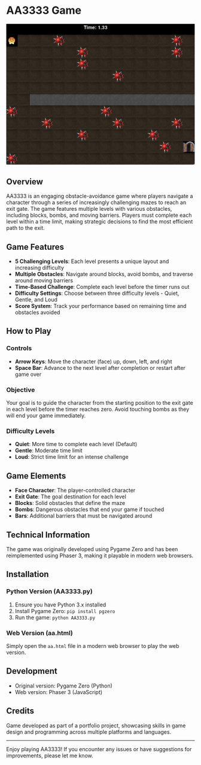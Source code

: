 # AA3333 Game

![AA3333 Game Preview](preview.png)

## Overview
AA3333 is an engaging obstacle-avoidance game where players navigate a character through a series of increasingly challenging mazes to reach an exit gate. The game features multiple levels with various obstacles, including blocks, bombs, and moving barriers. Players must complete each level within a time limit, making strategic decisions to find the most efficient path to the exit.

## Game Features
- **5 Challenging Levels**: Each level presents a unique layout and increasing difficulty
- **Multiple Obstacles**: Navigate around blocks, avoid bombs, and traverse around moving barriers
- **Time-Based Challenge**: Complete each level before the timer runs out
- **Difficulty Settings**: Choose between three difficulty levels - Quiet, Gentle, and Loud
- **Score System**: Track your performance based on remaining time and obstacles avoided

## How to Play

### Controls
- **Arrow Keys**: Move the character (face) up, down, left, and right
- **Space Bar**: Advance to the next level after completion or restart after game over

### Objective
Your goal is to guide the character from the starting position to the exit gate in each level before the timer reaches zero. Avoid touching bombs as they will end your game immediately.

### Difficulty Levels
- **Quiet**: More time to complete each level (Default)
- **Gentle**: Moderate time limit
- **Loud**: Strict time limit for an intense challenge

## Game Elements
- **Face Character**: The player-controlled character
- **Exit Gate**: The goal destination for each level
- **Blocks**: Solid obstacles that define the maze
- **Bombs**: Dangerous obstacles that end your game if touched
- **Bars**: Additional barriers that must be navigated around

## Technical Information
The game was originally developed using Pygame Zero and has been reimplemented using Phaser 3, making it playable in modern web browsers.

## Installation

### Python Version (AA3333.py)
1. Ensure you have Python 3.x installed
2. Install Pygame Zero: `pip install pgzero`
3. Run the game: `python AA3333.py`

### Web Version (aa.html)
Simply open the `aa.html` file in a modern web browser to play the web version.

## Development
- Original version: Pygame Zero (Python)
- Web version: Phaser 3 (JavaScript)

## Credits
Game developed as part of a portfolio project, showcasing skills in game design and programming across multiple platforms and languages.

---

Enjoy playing AA3333! If you encounter any issues or have suggestions for improvements, please let me know.
